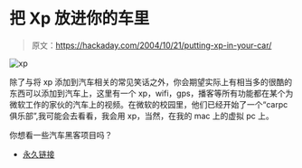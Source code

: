 # 把 Xp 放进你的车里

> 原文：<https://hackaday.com/2004/10/21/putting-xp-in-your-car/>

![xp](img/3baa63e83ad51714bc0ea3691e7f2c28.png)

除了与将 xp 添加到汽车相关的常见笑话之外，你会期望实际上有相当多的很酷的东西可以添加到汽车上，这里有一个 xp，wifi，gps，播客等所有功能都在某个为微软工作的家伙的汽车上的视频。在微软的校园里，他们已经开始了一个“carpc 俱乐部”,我可能会去看看，我会用 xp，当然，在我的 mac 上的虚拟 pc 上。

你想看一些汽车黑客项目吗？

*   [永久链接](http://channel9.msdn.com/ShowPost.aspx?PostID=26133#26133)
